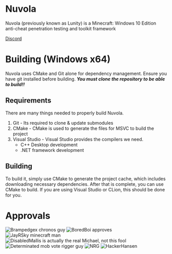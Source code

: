 # Nuvola
Nuvola (previously known as Lunity) is a Minecraft: Windows 10 Edition anti-cheat penetration testing and toolkit framework

[Discord](https://discord.com/invite/xgBsdSZNB7)

# Building (Windows x64)
Nuvola uses CMake and Git alone for dependency management. Ensure you have git installed before building. ***You must clone the repository to be able to build!!***

## Requirements
There are many things needed to properly build Nuvola.

1. Git - Its required to clone & update submodules
2. CMake - CMake is used to generate the files for MSVC to build the project
3. Visual Studio - Visual Studio provides the compilers we need.
    - C++ Desktop development
    - .NET framework development

## Building
To build it, simply use CMake to generate the project cache, which includes downloading necessary dependencies. After that is complete, you can use CMake to build. If you are using Visual Studio or CLion, this should be done for you.

# Approvals
![Brampedgex chronos guy](https://media.discordapp.net/attachments/861494571078647848/1165005593187188777/image.png)
![BoredBoi approves](https://media.discordapp.net/attachments/861494571078647848/904470159064961034/unknown.png)
![JayRSky minecraft man](https://media.discordapp.net/attachments/861494571078647848/904469734727221358/unknown.png)
![DisabledMallis is actually the real Michael, not this fool](https://media.discordapp.net/attachments/861494571078647848/904469758823522375/unknown.png)
![Determinated mob vote rigger guy](https://media.discordapp.net/attachments/861507587936878642/1164964709318004816/image.png)
![NRG](https://media.discordapp.net/attachments/861494571078647848/1165010103964028978/image.png)
![HackerHansen](https://media.discordapp.net/attachments/861494571078647848/1165010154757038140/image.png)
